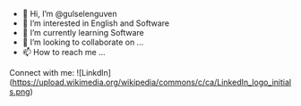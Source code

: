 - 👋 Hi, I’m @gulselenguven
- 👀 I’m interested in English and Software
- 🌱 I’m currently learning Software
- 💞️ I’m looking to collaborate on ...
- 📫 How to reach me ...

<!---
gulselenguven/gulselenguven is a ✨ special ✨ repository because its `README.md` (this file) appears on your GitHub profile.
You can click the Preview link to take a look at your changes.
--->
Connect with me:
![Linkdln] (https://upload.wikimedia.org/wikipedia/commons/c/ca/LinkedIn_logo_initials.png)
